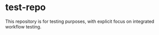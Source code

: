 # test-repo
This repository is for testing purposes, with explicit focus on integrated workflow testing.
